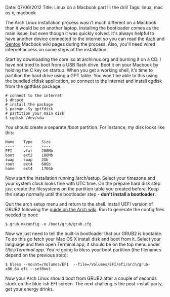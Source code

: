 Date: 07/06/2012
Title: Linux on a Macbook part II: the drill
Tags: linux, mac os x, macbook

The Arch Linux installation process wasn't much different on a Macbook than it would be on another laptop.
Installing the bootloader comes as the main issue, but even though it was quickly solved. It's always helpful
to have another device connected to the internet so you can read the [Arch](https://wiki.archlinux.org/index.php/MacBook) 
and [Gentoo](http://en.gentoo-wiki.com/wiki/Apple_Macbook) Macbook wiki pages during the process.
Also, you'll need wired internet access on some steps of the installation.

Start by downloading the core iso at archlinux.org and burning it on a CD. 
I have not tried to boot from a USB flash drive. Boot it on your Macbook by holding the C key on startup.
When you get a working shell, it's time to partition the hard drive using a GPT table. You won't be able
to this using the bundled cfdisk application, so connect to the internet and install cgdisk from the gptfdisk package:

    # connect to the internet
    $ dhcpcd
    # install the package
    $ pacman -Sy gptfdisk
    # partition your main disk
    $ cgdisk /dev/sda

You should create a separate /boot partition. For instance, my disk looks like this:

    Name	Type	Size 
    ----	----	----
    EFI		vfat	200Mb
    boot	ext2	100Mb
    swap	swap	2Gb
    root	ext4	60Gb
    home	ext4	170Gb

Now start the installation running /arch/setup. Select your timezone and your system clock looks fine with UTC time.
On the prepare hard disk step just create the filesystems on the partition table you created before.
Keep the setup normally until the bootloader step - __don't install a bootloader__.

Quit the arch setup menu and return to the shell. Install UEFI version of GRUB2 following the 
[guide on the Arch wiki](https://wiki.archlinux.org/index.php/Grub2). Run to generate the config files needed to boot:

    $ grub-mkconfig -o /boot/grub/grub.cfg

Now we just need to tell the built-in bootloader that our GRUB2 is bootable. 
To do this go fetch your Mac OS X install disk and boot from it. Select your
language and then open Terminal.app, it should be on the top menu under _Utils/Terminal.app_.
You're going to _bless_ your boot partition (the filenames depend on the previous step):

    $ bless --mount=/Volumes/EFI  --file=/Volumes/EFI/efi/arch/grub-x86_64.efi --setBoot

Now your Arch Linux should boot from GRUB2 after a couple of seconds stuck on the blue-ish EFI screen.
The next challeng is the post-install party, get your energy drinks.
